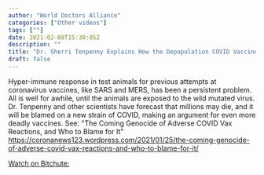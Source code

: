 ```yaml
---
author: "World Doctors Alliance"
categories: ["Other videos"]
tags: [""]
date: 2021-02-08T15:30:05Z
description: ""
title: "Dr. Sherri Tenpenny Explains How the Depopulation COVID Vaccines Will Start Working in 3-6 Months"
draft: false
---
```


Hyper-immune response in test animals for previous attempts at  coronavirus vaccines, like SARS and MERS, has been a persistent problem. All is well for awhile, until the animals are exposed to the wild  mutated virus. Dr. Tenpenny and other scientists have forecast that  millions may die, and it will be blamed on a new strain of COVID, making an argument for even more deadly vaccines. See: "The Coming Genocide of Adverse COVID Vax Reactions, and Who to Blame for It" https://coronanews123.wordpress.com/2021/01/25/the-coming-genocide-of-adverse-covid-vax-reactions-and-who-to-blame-for-it/  

[Watch on Bitchute:](https://www.bitchute.com/video/j7D2eBFmnvH5/)
